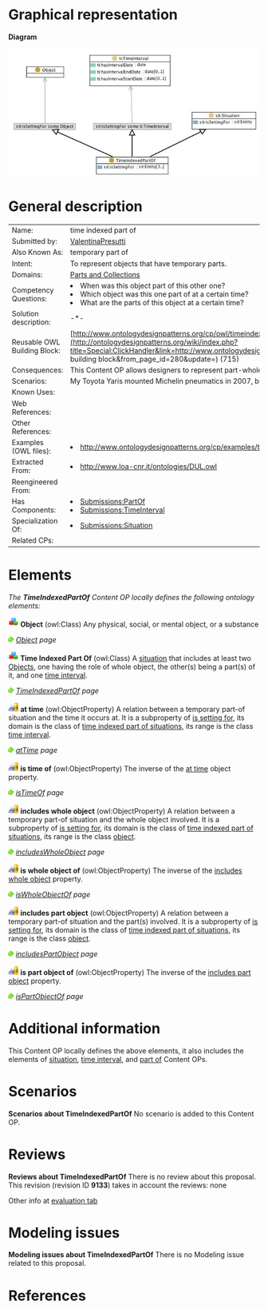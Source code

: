 #  Graphical representation


__Diagram__




[![Image:timeindexedpartof.jpg](./20080507173141!Timeindexedpartof.jpg)](../Image/Timeindexedpartof.jpg.md "Image:timeindexedpartof.jpg")




#  General description




|  |  |
| --- | --- |
|  Name: |  time indexed part of |
|  Submitted by: | [ValentinaPresutti](../User/ValentinaPresutti.md "User:ValentinaPresutti") |
|  Also Known As: |  temporary part of |
|  Intent: |  To represent objects that have temporary parts. |
|  Domains: | [Parts and Collections](../Community/Parts_and_Collections.md "Community:Parts and Collections") |
|  Competency Questions: | <li> When was this object part of this other one?</li><li> Which object was this one part of at a certain time?</li><li> What are the parts of this object at a certain time?</li> |
|  Solution description: |  -\*- |
|  Reusable OWL Building Block: | [http://www.ontologydesignpatterns.org/cp/owl/timeindexedpartof.owl](http://ontologydesignpatterns.org/wiki/index.php?title=Special:ClickHandler&link=http://www.ontologydesignpatterns.org/cp/owl/timeindexedpartof.owl&message=OWL building block&from_page_id=280&update=) (715) |
|  Consequences: |  This Content OP allows designers to represent part-whole relations with a temporal index (holding at a certain time). |
|  Scenarios: |  My Toyota Yaris mounted Michelin pneumatics in 2007, but in 2008 it mounts Pirelli pneumatics. |
|  Known Uses: |  |
|  Web References: |  |
|  Other References: |  |
|  Examples (OWL files): | <li><a class="external free" href="http://www.ontologydesignpatterns.org/cp/examples/timeindexedpartof/yarispneumatics.owl" rel="nofollow" title="http://www.ontologydesignpatterns.org/cp/examples/timeindexedpartof/yarispneumatics.owl">http://www.ontologydesignpatterns.org/cp/examples/timeindexedpartof/yarispneumatics.owl</a></li> |
|  Extracted From: | <li><a class="external free" href="http://www.loa-cnr.it/ontologies/DUL.owl" rel="nofollow" title="http://www.loa-cnr.it/ontologies/DUL.owl">http://www.loa-cnr.it/ontologies/DUL.owl</a></li> |
|  Reengineered From: |  |
|  Has Components: | <li><a href="../PartOf/PartOf.md" title="Submissions:PartOf">Submissions:PartOf</a></li><li><a href="../SmartHome_TimeInterval/SmartHome_TimeInterval.md" title="Submissions:TimeInterval">Submissions:TimeInterval</a></li> |
|  Specialization Of: | <li><a href="../Situation/Situation.md" title="Submissions:Situation">Submissions:Situation</a></li> |
|  Related CPs: |  |


  




#  Elements


_The __TimeIndexedPartOf__ Content OP locally defines the following ontology elements:_




[![Class](./20px-Class.gif)](../Image/Class.gif.md "Class") __Object__ (owl:Class) Any physical, social, or mental object, or a substance 



 [![](./11px-ArrowRight.gif)](../Image/ArrowRight.gif.md "ArrowRight.gif") _[Object](../Object/Object.md "Submissions:TimeIndexedPartOf/Object") page_

[![Class](./20px-Class.gif)](../Image/Class.gif.md "Class") __Time Indexed Part Of__ (owl:Class) A  [situation](../DescriptionAndSituation/DescriptionAndSituation.md "Submissions:Situation/Situation") that includes at least two  [Objects](../Object/Object.md "Submissions:TimeIndexedPartOf/Object"), one having the role of whole object, the other(s) being a part(s) of it, and one  [time interval](./SmartHome_TimeInterval.md "Submissions:TimeInterval/TimeInterval"). 



 [![](./11px-ArrowRight.gif)](../Image/ArrowRight.gif.md "ArrowRight.gif") _[TimeIndexedPartOf](./TimeIndexedPartOf.md "Submissions:TimeIndexedPartOf/TimeIndexedPartOf") page_

[![ObjectProperty](./20px-ObjectProperty.gif)](../Image/ObjectProperty.gif.md "ObjectProperty") __at time__ (owl:ObjectProperty) A relation between a temporary part-of situation and the time it occurs at. It is a subproperty of  [is setting for](./Situation/isSettingFor.md "Submissions:Situation/isSettingFor"), its domain is the class of  [time indexed part of situations](./TimeIndexedPartOf.md "Submissions:TimeIndexedPartOf/TimeIndexedPartOf"), its range is the class  [time interval](./SmartHome_TimeInterval.md "Submissions:TimeInterval/TimeInterval"). 



 [![](./11px-ArrowRight.gif)](../Image/ArrowRight.gif.md "ArrowRight.gif") _[atTime](./Pollution/atTime.md "Submissions:TimeIndexedPartOf/atTime") page_

[![ObjectProperty](./20px-ObjectProperty.gif)](../Image/ObjectProperty.gif.md "ObjectProperty") __is time of__ (owl:ObjectProperty) The inverse of the  [at time](./Pollution/atTime.md "Submissions:TimeIndexedPartOf/atTime") object property. 



 [![](./11px-ArrowRight.gif)](../Image/ArrowRight.gif.md "ArrowRight.gif") _[isTimeOf](./TimeIndexedPartOf/isTimeOf.md "Submissions:TimeIndexedPartOf/isTimeOf") page_

[![ObjectProperty](./20px-ObjectProperty.gif)](../Image/ObjectProperty.gif.md "ObjectProperty") __includes whole object__ (owl:ObjectProperty) A relation between a temporary part-of situation and the whole object involved. It is a subproperty of  [is setting for](./Situation/isSettingFor.md "Submissions:Situation/isSettingFor"), its domain is the class of  [time indexed part of situations](./TimeIndexedPartOf.md "Submissions:TimeIndexedPartOf/TimeIndexedPartOf"), its range is the class  [object](../Object/Object.md "Submissions:TimeIndexedPartOf/Object"). 



 [![](./11px-ArrowRight.gif)](../Image/ArrowRight.gif.md "ArrowRight.gif") _[includesWholeObject](./TimeIndexedPartOf/includesWholeObject.md "Submissions:TimeIndexedPartOf/includesWholeObject") page_

[![ObjectProperty](./20px-ObjectProperty.gif)](../Image/ObjectProperty.gif.md "ObjectProperty") __is whole object of__ (owl:ObjectProperty) The inverse of the  [includes whole object](./TimeIndexedPartOf/includesWholeObject.md "Submissions:TimeIndexedPartOf/includesWholeObject") property. 



 [![](./11px-ArrowRight.gif)](../Image/ArrowRight.gif.md "ArrowRight.gif") _[isWholeObjectOf](./TimeIndexedPartOf/isWholeObjectOf.md "Submissions:TimeIndexedPartOf/isWholeObjectOf") page_

[![ObjectProperty](./20px-ObjectProperty.gif)](../Image/ObjectProperty.gif.md "ObjectProperty") __includes part object__ (owl:ObjectProperty) A relation between a temporary part-of situation and the part(s) involved. It is a subproperty of  [is setting for](./Situation/isSettingFor.md "Submissions:Situation/isSettingFor"), its domain is the class of  [time indexed part of situations](./TimeIndexedPartOf.md "Submissions:TimeIndexedPartOf/TimeIndexedPartOf"), its range is the class  [object](../Object/Object.md "Submissions:TimeIndexedPartOf/Object"). 



 [![](./11px-ArrowRight.gif)](../Image/ArrowRight.gif.md "ArrowRight.gif") _[includesPartObject](./TimeIndexedPartOf/includesPartObject.md "Submissions:TimeIndexedPartOf/includesPartObject") page_

[![ObjectProperty](./20px-ObjectProperty.gif)](../Image/ObjectProperty.gif.md "ObjectProperty") __is part object of__ (owl:ObjectProperty) The inverse of the  [includes part object](./TimeIndexedPartOf/includesPartObject.md "Submissions:TimeIndexedPartOf/includesPartObject") property. 



 [![](./11px-ArrowRight.gif)](../Image/ArrowRight.gif.md "ArrowRight.gif") _[isPartObjectOf](./TimeIndexedPartOf/isPartObjectOf.md "Submissions:TimeIndexedPartOf/isPartObjectOf") page_
#  Additional information


This Content OP locally defines the above elements, it also includes the elements of  [situation](../Situation/Situation.md "Submissions:Situation"), [time interval](../SmartHome_TimeInterval/SmartHome_TimeInterval.md "Submissions:TimeInterval"), and  [part of](../PartOf/PartOf.md "Submissions:PartOf") Content OPs.



#  Scenarios



__Scenarios about TimeIndexedPartOf__
No scenario is added to this Content OP.




#  Reviews



__Reviews about TimeIndexedPartOf__
There is no review about this proposal.
This revision (revision ID __9133__) takes in account the reviews: none


Other info at [evaluation tab](http://ontologydesignpatterns.org/wiki/index.php?title=Submissions:TimeIndexedPartOf&action=evaluation "http://ontologydesignpatterns.org/wiki/index.php?title=Submissions:TimeIndexedPartOf&action=evaluation")




  




#  Modeling issues



__Modeling issues about TimeIndexedPartOf__
There is no Modeling issue related to this proposal.




  




#  References